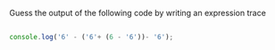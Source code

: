 Guess the output of the following code by writing an expression trace

```js

console.log('6' - ('6'+ (6 - '6'))- '6');

```
